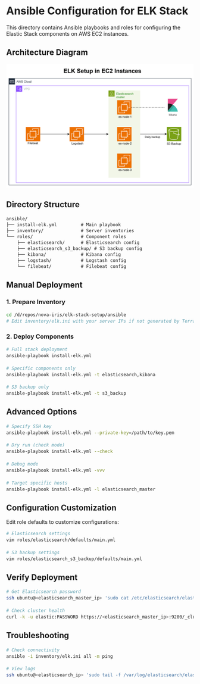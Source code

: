 # Ansible Configuration for ELK Stack

This directory contains Ansible playbooks and roles for configuring the Elastic Stack components on AWS EC2 instances.

## Architecture Diagram

![ELK Stack Architecture Diagram](../ELK_Diagram.png)

## Directory Structure

```
ansible/
├── install-elk.yml         # Main playbook
├── inventory/              # Server inventories
└── roles/                  # Component roles
    ├── elasticsearch/      # Elasticsearch config
    ├── elasticsearch_s3_backup/ # S3 backup config 
    ├── kibana/             # Kibana config
    ├── logstash/           # Logstash config
    └── filebeat/           # Filebeat config
```

## Manual Deployment

### 1. Prepare Inventory

```bash
cd /d/repos/nova-iris/elk-stack-setup/ansible
# Edit inventory/elk.ini with your server IPs if not generated by Terraform
```

### 2. Deploy Components

```bash
# Full stack deployment
ansible-playbook install-elk.yml

# Specific components only
ansible-playbook install-elk.yml -t elasticsearch,kibana

# S3 backup only
ansible-playbook install-elk.yml -t s3_backup
```

## Advanced Options

```bash
# Specify SSH key
ansible-playbook install-elk.yml --private-key=/path/to/key.pem

# Dry run (check mode)
ansible-playbook install-elk.yml --check

# Debug mode
ansible-playbook install-elk.yml -vvv

# Target specific hosts
ansible-playbook install-elk.yml -l elasticsearch_master
```

## Configuration Customization

Edit role defaults to customize configurations:

```bash
# Elasticsearch settings
vim roles/elasticsearch/defaults/main.yml

# S3 backup settings
vim roles/elasticsearch_s3_backup/defaults/main.yml
```

## Verify Deployment

```bash
# Get Elasticsearch password
ssh ubuntu@<elasticsearch_master_ip> 'sudo cat /etc/elasticsearch/elastic_credentials.txt'

# Check cluster health
curl -k -u elastic:PASSWORD https://<elasticsearch_master_ip>:9200/_cluster/health
```

## Troubleshooting

```bash
# Check connectivity
ansible -i inventory/elk.ini all -m ping

# View logs
ssh ubuntu@<elasticsearch_ip> 'sudo tail -f /var/log/elasticsearch/elasticsearch.log'
```